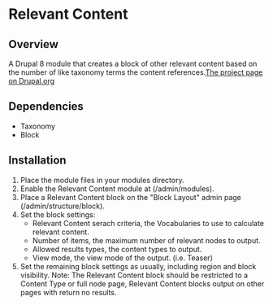Relevant Content
============
Overview
------------
A Drupal 8 module that creates a block of other relevant content based on the number of like taxonomy terms the content
references.[The project page on Drupal.org](https://www.drupal.org/project/relevant_content)

Dependencies
-----------
* Taxonomy
* Block

Installation
-----------
1. Place the module files in your modules directory.
2. Enable the Relevant Content module at (/admin/modules).
3. Place a Relevant Content block on the "Block Layout" admin page (/admin/structure/block).
4. Set the block settings:
    * Relevant Content serach criteria, the Vocabularies to use to calculate relevant content.
    * Number of items, the maximum number of relevant nodes to output.
    * Allowed results types, the content types to output.
    * View mode, the view mode of the output. (i.e. Teaser)
5. Set the remaining block settings as usually, including region and block visibility. Note: The Relevant Content block 
should be restricted to a Content Type or full node page, Relevant Content blocks output on other pages with return no
results.


